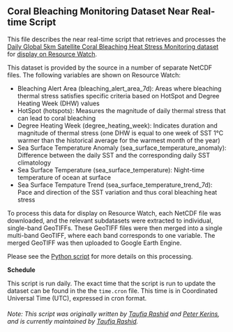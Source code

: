 ## Coral Bleaching Monitoring Dataset Near Real-time Script
This file describes the near real-time script that retrieves and processes the [Daily Global 5km Satellite Coral Bleaching Heat Stress Monitoring dataset](https://coralreefwatch.noaa.gov/product/5km/index.php) for [display on Resource Watch](https://resourcewatch.org/data/explore/).

This dataset is provided by the source in a number of separate NetCDF files. The following variables are shown on Resource Watch:
- Bleaching Alert Area (bleaching_alert_area_7d): Areas where bleaching thermal stress satisfies specific criteria based on HotSpot and Degree Heating Week (DHW) values
- HotSpot (hotspots): Measures the magnitude of daily thermal stress that can lead to coral bleaching
- Degree Heating Week (degree_heating_week): Indicates duration and magnitude of thermal stress (one DHW is equal to one week of SST 1°C warmer than the historical average for the warmest month of the year)
- Sea Surface Temperature Anomaly (sea_surface_temperature_anomaly): Difference between the daily SST and the corresponding daily SST climatology
- Sea Surface Temperature (sea_surface_temperature): Night-time temperature of ocean at surface
- Sea Surface Tempature Trend (sea_surface_temperature_trend_7d): Pace and direction of the SST variation and thus coral bleaching heat stress

To process this data for display on Resource Watch, each NetCDF file was downloaded, and the relevant subdatasets were extracted to individual, single-band GeoTIFFs. These GeoTIFF files were then merged into a single multi-band GeoTIFF, where each band corresponds to one variable. The merged GeoTIFF was then uploaded to Google Earth Engine.

Please see the [Python script](https://github.com/resource-watch/nrt-scripts/blob/ocn_007_debug/ocn_007_coral_bleaching_monitoring/contents/src/__init__.py) for more details on this processing.

**Schedule**

This script is run daily. The exact time that the script is run to update the dataset can be found in the the `time.cron` file. This time is in Coordinated Universal Time (UTC), expressed in cron format.

###### Note: This script was originally written by [Taufiq Rashid](https://www.wri.org/profile/taufiq-rashid) and [Peter Kerins](https://www.wri.org/profile/peter-kerins), and is currently maintained by [Taufiq Rashid](https://www.wri.org/profile/taufiq-rashid).
